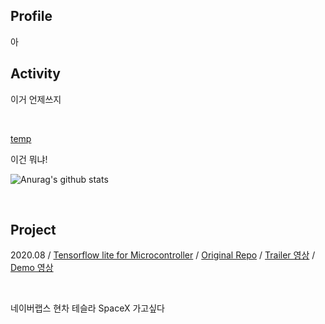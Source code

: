 ## Profile

아
<br>

## Activity
이거 언제쓰지

<br>

[temp](https://github.com/yunho0130/tensorflow-lite)

이건 뭐냐!

![Anurag's github stats](https://github-readme-stats.vercel.app/api?username=ProtossDragoon&title_color=fceecc&text_color=ffffff&show_icons=true&icon_color=cdafcf&bg_color=45,7e6396,5f4b72)

<br>

## Project

2020.08 / [Tensorflow lite for Microcontroller]() / [Original Repo](https://github.com/yunho0130/tensorflow-lite) / [Trailer 영상]() / [Demo 영상]()

<br>

네이버랩스 현차 테슬라 SpaceX 가고싶다
